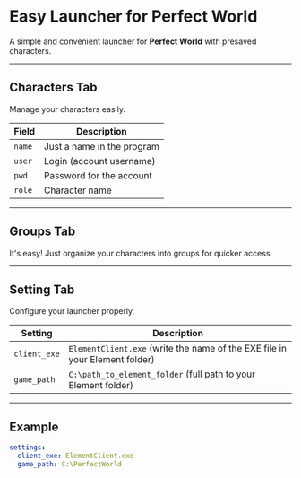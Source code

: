 # Easy Launcher for Perfect World

A simple and convenient launcher for **Perfect World** with presaved characters.

---

## Characters Tab

Manage your characters easily.

| Field | Description |
|-------|-------------|
| `name` | Just a name in the program |
| `user` | Login (account username) |
| `pwd`  | Password for the account |
| `role` | Character name |

---

## Groups Tab

It's easy! Just organize your characters into groups for quicker access.

---

## Setting Tab

Configure your launcher properly.

| Setting | Description |
|---------|-------------|
| `client_exe` | `ElementClient.exe` (write the name of the EXE file in your Element folder) |
| `game_path`  | `C:\path_to_element_folder` (full path to your Element folder) |

---

## Example

```yaml
settings:
  client_exe: ElementClient.exe
  game_path: C:\PerfectWorld
